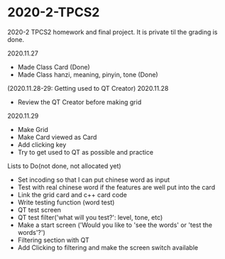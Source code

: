 # 2020-2-TPCS2
2020-2 TPCS2 homework and final project. It is private til the grading is done.

2020.11.27
- Made Class Card (Done)
- Made Class hanzi, meaning, pinyin, tone (Done)

(2020.11.28-29: Getting used to QT Creator)
2020.11.28
- Review the QT Creator before making grid

2020.11.29
- Make Grid
- Make Card viewed as Card 
- Add clicking key
- Try to get used to QT as possible and practice

Lists to Do(not done, not allocated yet)
- Set incoding so that I can put chinese word as input
- Test with real chinese word if the features are well put into the card
- Link the grid card and c++ card code
- Write testing function (word test)
- QT test screen
- QT test filter('what will you test?': level, tone, etc)
- Make a start screen ('Would you like to 'see the words' or 'test the words'?')
- Filtering section with QT
- Add Clicking to filtering and make the screen switch available
